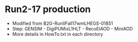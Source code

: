 Run2-17 production
====
  * Modified from B2G-RunIIFall17wmLHEGS-01851
  * Step: GENSIM - DigiPUMixL1HLT - RecoEIAOD - MiniAOD 
  * More details in HowTo.txt in each directory
